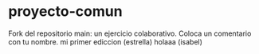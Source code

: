 # proyecto-comun
Fork del repositorio main: un ejercicio colaborativo.
Coloca un comentario con tu nombre.
mi primer ediccion (estrella) 
holaaa (isabel)
